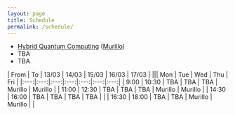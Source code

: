 ```yaml
---
layout: page
title: Schedule
permalink: /schedule/
---
```


* [Hybrid Quantum Computing](courses#hybrid-quantum-computing) ([Murillo](people/murillo.html))
* TBA
* TBA

| From | To | 13/03 | 14/03 | 15/03 | 16/03 | 17/03 |
||| Mon | Tue | Wed | Thu | Fri |
|:---:|:---:|:---:|:---:|:---:|:---:|:---:|
| 9:00 | 10:30 | TBA | TBA | TBA | Murillo | Murillo |
| 11:00 | 12:30 | TBA | TBA | TBA | Murillo | Murillo |
| 14:30 | 16:00 | TBA | TBA | TBA | TBA |  |
| 16:30 | 18:00 | TBA | TBA | Murillo | Murillo |  |
